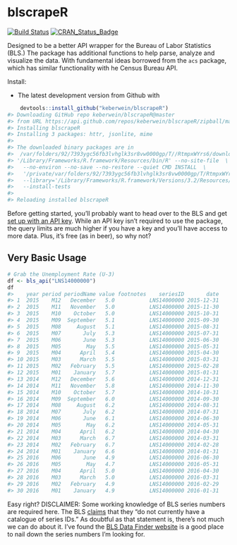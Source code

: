<!-- README.md is generated from README.Rmd. Please edit that file -->
blscrapeR
=========

[![Build Status](https://travis-ci.org/keberwein/blscrapeR.png?branch=master)](https://travis-ci.org/keberwein/blscrapeR) [![CRAN\_Status\_Badge](http://www.r-pkg.org/badges/version/blscrapeR)](http://www.r-pkg.org/badges/version/blscrapeR)

Designed to be a better API wrapper for the Bureau of Labor Statistics (BLS.) The package has additional functions to help parse, analyze and visualize the data. With fundamental ideas borrowed from the `acs` package, which has similar functionality with he Census Bureau API.

Install:

-   The latest development version from Github with

``` r
    devtools::install_github("keberwein/blscrapeR")
#> Downloading GitHub repo keberwein/blscrapeR@master
#> from URL https://api.github.com/repos/keberwein/blscrapeR/zipball/master
#> Installing blscrapeR
#> Installing 3 packages: httr, jsonlite, mime
#> 
#> The downloaded binary packages are in
#>  /var/folders/92/7393ygc56fb3lvhglk3sr8vw0000gp/T//RtmpxWYrs6/downloaded_packages
#> '/Library/Frameworks/R.framework/Resources/bin/R' --no-site-file  \
#>   --no-environ --no-save --no-restore --quiet CMD INSTALL  \
#>   '/private/var/folders/92/7393ygc56fb3lvhglk3sr8vw0000gp/T/RtmpxWYrs6/devtools3b0329504d7/keberwein-blscrapeR-88fe73c'  \
#>   --library='/Library/Frameworks/R.framework/Versions/3.2/Resources/library'  \
#>   --install-tests
#> 
#> Reloading installed blscrapeR
```

Before getting started, you’ll probably want to head over to the BLS and get [set up with an API key](http://data.bls.gov/registrationEngine/). While an API key isn’t required to use the package, the query limits are much higher if you have a key and you’ll have access to more data. Plus, it’s free (as in beer), so why not?

Very Basic Usage
----------------

``` r
# Grab the Unemployment Rate (U-3) 
df <- bls_api("LNS14000000")
df
#>    year period periodName value footnotes    seriesID       date
#> 1  2015    M12   December   5.0           LNS14000000 2015-12-31
#> 2  2015    M11   November   5.0           LNS14000000 2015-11-30
#> 3  2015    M10    October   5.0           LNS14000000 2015-10-31
#> 4  2015    M09  September   5.1           LNS14000000 2015-09-30
#> 5  2015    M08     August   5.1           LNS14000000 2015-08-31
#> 6  2015    M07       July   5.3           LNS14000000 2015-07-31
#> 7  2015    M06       June   5.3           LNS14000000 2015-06-30
#> 8  2015    M05        May   5.5           LNS14000000 2015-05-31
#> 9  2015    M04      April   5.4           LNS14000000 2015-04-30
#> 10 2015    M03      March   5.5           LNS14000000 2015-03-31
#> 11 2015    M02   February   5.5           LNS14000000 2015-02-28
#> 12 2015    M01    January   5.7           LNS14000000 2015-01-31
#> 13 2014    M12   December   5.6           LNS14000000 2014-12-31
#> 14 2014    M11   November   5.8           LNS14000000 2014-11-30
#> 15 2014    M10    October   5.7           LNS14000000 2014-10-31
#> 16 2014    M09  September   6.0           LNS14000000 2014-09-30
#> 17 2014    M08     August   6.2           LNS14000000 2014-08-31
#> 18 2014    M07       July   6.2           LNS14000000 2014-07-31
#> 19 2014    M06       June   6.1           LNS14000000 2014-06-30
#> 20 2014    M05        May   6.2           LNS14000000 2014-05-31
#> 21 2014    M04      April   6.2           LNS14000000 2014-04-30
#> 22 2014    M03      March   6.7           LNS14000000 2014-03-31
#> 23 2014    M02   February   6.7           LNS14000000 2014-02-28
#> 24 2014    M01    January   6.6           LNS14000000 2014-01-31
#> 25 2016    M06       June   4.9           LNS14000000 2016-06-30
#> 26 2016    M05        May   4.7           LNS14000000 2016-05-31
#> 27 2016    M04      April   5.0           LNS14000000 2016-04-30
#> 28 2016    M03      March   5.0           LNS14000000 2016-03-31
#> 29 2016    M02   February   4.9           LNS14000000 2016-02-29
#> 30 2016    M01    January   4.9           LNS14000000 2016-01-31
```

Easy right? DISCLAIMER: Some working knowledge of BLS series numbers are required here. The BLS [claims](http://www.bls.gov/developers/api_faqs.htm#signatures3) that they “do not currently have a catalogue of series IDs.” As doubtful as that statement is, there’s not much we can do about it. I’ve found the [BLS Data Finder website](http://beta.bls.gov/dataQuery/search) is a good place to nail down the series numbers I’m looking for.
